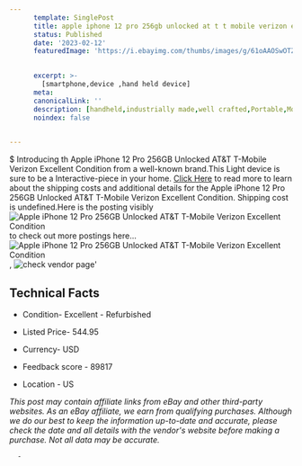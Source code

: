 ```yaml
---
      template: SinglePost
      title: apple iphone 12 pro 256gb unlocked at t t mobile verizon excellent condition
      status: Published
      date: '2023-02-12'
      featuredImage: 'https://i.ebayimg.com/thumbs/images/g/61oAAOSwOTZhjWfh/s-l225.jpg'
       

      excerpt: >-
        [smartphone,device ,hand held device]
      meta:
      canonicalLink: ''
      description: [handheld,industrially made,well crafted,Portable,Mobile,Compact,Convenient,Lightweight,Maneuverable,Man-portable,Miniature,Carriable,Hand-held,Light,Holdable,Transportable,Mobile device,Pocket-sized,On-the-go,Wireless,Cordless,Compact size,Convenient size, smartphone,device ,hand held device]
      noindex: false
      

---
```

$
      Introducing th Apple iPhone 12 Pro 256GB Unlocked AT&T T-Mobile Verizon Excellent Condition from a well-known brand.This Light device  is sure to be a Interactive-piece in your home. [Click Here](https://www.ebay.com/itm/304194743951?hash=item46d36b6e8f%3Ag%3A61oAAOSwOTZhjWfh&mkevt=1&mkcid=1&mkrid=711-53200-19255-0&campid=%253CePNCampaignId%253E&customid=%253CreferenceId%253E&toolid=10049) to read more to learn about the shipping costs and additional details for the Apple iPhone 12 Pro 256GB Unlocked AT&T T-Mobile Verizon Excellent Condition. Shipping cost is undefined.Here is the posting visibly ![Apple iPhone 12 Pro 256GB Unlocked AT&T T-Mobile Verizon Excellent Condition](https://i.ebayimg.com/thumbs/images/g/61oAAOSwOTZhjWfh/s-l225.jpg) to check out more postings here... ![Apple iPhone 12 Pro 256GB Unlocked AT&T T-Mobile Verizon Excellent Condition](https://i.ebayimg.com/images/g/61oAAOSwOTZhjWfh/s-l1200.jpg), ![check vendor page](https://origin-galleryplus.ebayimg.com/ws/web/304194743951_2_0_1/225x225.jpg)'

      

 ## Technical Facts 



     
      

 - Condition- Excellent - Refurbished 


      

 - Listed Price- 544.95 


      

 - Currency- USD 


      

 - Feedback score - 89817 


      

 - Location - US 


      
      

 *_This post may contain affiliate links from eBay and other third-party websites. As an eBay affiliate, we earn from qualifying purchases. Although we do our best to keep the information up-to-date and accurate, please check the date and all details with the vendor's website before making a purchase. Not all data may be accurate._*




      -
